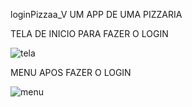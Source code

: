 loginPizzaa_V
UM APP DE UMA PIZZARIA 


TELA DE INICIO PARA FAZER O LOGIN



![tela](https://github.com/vitoriaBa/loginPizzaa_V/assets/127052744/58407be4-7517-4862-9bd1-15a82a8f9406)

MENU APOS FAZER O LOGIN



![menu](https://github.com/vitoriaBa/loginPizzaa_V/assets/127052744/e34b0abe-f5e8-4ef3-91a2-dd75ecbbcc9c)
